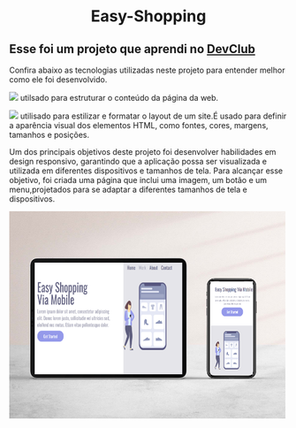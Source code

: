 <h1 align="center" >
Easy-Shopping </h1>
<h2 >Esse foi um projeto que aprendi no <a href="https://rodolfomori.com.br/devclub">DevClub</a></h2>
<P>Confira abaixo as tecnologias utilizadas neste projeto para entender melhor como ele foi desenvolvido.</p>
<p> <img src="https://img.shields.io/badge/HTML-239120?style=for-the-badge&logo=html5&logoColor=white"/> utilsado para estruturar o conteúdo da página da web.</p>
<p> <img src="https://img.shields.io/badge/HTML-239120?style=for-the-badge&logo=html5&logoColor=white" /> utilisado para estilizar e formatar o layout de um site.É usado para definir a aparência visual dos elementos HTML, como fontes, cores, margens, tamanhos e posições.</p>
<p>Um dos principais objetivos deste projeto foi desenvolver habilidades em design responsivo, garantindo que a aplicação possa ser visualizada e utilizada em diferentes dispositivos e tamanhos de tela. Para alcançar esse objetivo, foi criada uma página que inclui uma imagem, um botão e um menu,projetados para se adaptar a diferentes tamanhos de tela e dispositivos.<p/>
  <img src="https://github.com/jessicaalves05/Easy-Shopping/blob/master/assets/captura%20de%20tela%20paint%20(2).png?raw=true" alt="imagem do projeto" width="500"/>

